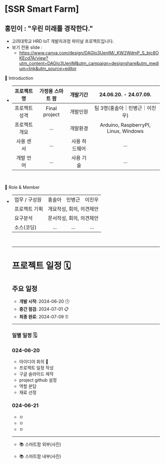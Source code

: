 # [SSR Smart Farm]

## 홍민이 : **"우린 미래를 경작한다."**

- 고려대학교 HRD IoT 개발자과정 파이널 프로젝트입니다.
- 보기 전용 slide :
  - https://www.canva.com/design/DAGIo3UenlM/_KW2WdmP_S_bjc8OKEcd7A/view?utm_content=DAGIo3UenlM&utm_campaign=designshare&utm_medium=link&utm_source=editor

👋 Introduction

- |프로젝트 명|가정용 스마트 팜|개발기간|24.06.20. - 24.07.09.|
  |:---:|:---:|:---:|:---:|
  |프로젝트 성격|Final project|개발인원|팀 3명(홍솔아｜민병근｜이진우)|
  |프로젝트 개요|...|개발환경 |Arduino, RaspberryPI, Linux, Windows|
  |사용 센서|...|사용 하드웨어|...|
  |개발 언어|...|사용 기술|...|
 
<br/>

📑 Role & Member

- <table style="border: 2px;">
  <tr>
    <td> 업무 / 구성원 </td>
    <td> 홍솔아 </td>
    <td> 민병근 </td>
    <td> 이진우 </td>
  </tr><tr>
    <td> 프로젝트 기획 </td>
    <td colspan="3"> 개요작성, 회의, 의견제안 </td>
  </tr><tr>
    <td>요구분석 </td>
    <td colspan="3"> 문서작성, 회의, 의견제안 </td>
  </tr><tr>
    <td> 소스(코딩) </td>
    <td>　... </td>
    <td>　... </td>
    <td>　... </td>
  </tr>
</table>
<br/>

-------------------
# 프로젝트 일정 🗓️
## 주요 일정 

- **개발 시작**: 2024-06-20 🕒
- **중간 점검**: 2024-07-01 📋
- **최종 완료**: 2024-07-09 ⏰
--------------------
### 일별 일정 🗓️
### 024-06-20
- 아이디어 회의 🤔
- 프로젝트 일정 작성
- 구글 슬라이드 제작
- project github 설정
- 역할 분담
- 재료 선정

### 024-06-21
- ㅇ
- ㅇ
- ㅇ


----------------------------
- 📚 스마트팜 외부(사진)

- 📚 스마트팜 내부(사진)
